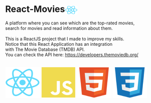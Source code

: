 # React-Movies<img align="center" alt="React Icon" height="30" width="40" src="https://raw.githubusercontent.com/devicons/devicon/master/icons/react/react-original.svg">
A platform where you can see which are the top-rated movies, <br>
search for movies and read information about them. <br> <br>
This is a ReactJS project that I made to improve my skills. <br>
Notice that this React Application has an integration <br>
with The Movie Database (TMDB) API. <br>
You can check the API here: https://developers.themoviedb.org/<br>
  <br>
  <div align="left">
  <img align="center" alt="React" height="100" width="110" src="https://raw.githubusercontent.com/devicons/devicon/master/icons/react/react-original.svg">
  <img align="center" alt="Js" height="100" width="110" src="https://raw.githubusercontent.com/devicons/devicon/master/icons/javascript/javascript-plain.svg">
  <img align="center" alt="HTML" height="100" width="110" src="https://raw.githubusercontent.com/devicons/devicon/master/icons/html5/html5-original.svg">
  <img align="center" alt="CSS" height="100" width="110" src="https://raw.githubusercontent.com/devicons/devicon/master/icons/css3/css3-original.svg"> 
  </div>
